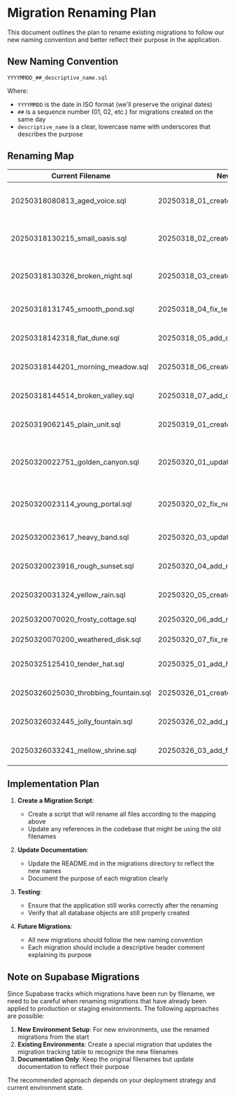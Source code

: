 # Migration Renaming Plan

This document outlines the plan to rename existing migrations to follow our new naming convention and better reflect their purpose in the application.

## New Naming Convention

```
YYYYMMDD_##_descriptive_name.sql
```

Where:
- `YYYYMMDD` is the date in ISO format (we'll preserve the original dates)
- `##` is a sequence number (01, 02, etc.) for migrations created on the same day
- `descriptive_name` is a clear, lowercase name with underscores that describes the purpose

## Renaming Map

| Current Filename | New Filename | Purpose |
|------------------|--------------|---------|
| 20250318080813_aged_voice.sql | 20250318_01_create_test_user.sql | Creates a test user for development purposes |
| 20250318130215_small_oasis.sql | 20250318_02_create_test_user_idempotent.sql | Creates a test user if not exists (improved version) |
| 20250318130326_broken_night.sql | 20250318_03_create_claims_alerts_tables.sql | Creates initial claims and alerts tables with RLS policies |
| 20250318131745_smooth_pond.sql | 20250318_04_fix_test_user_authentication.sql | Fixes test user authentication with provider_id |
| 20250318142318_flat_dune.sql | 20250318_05_add_claim_metadata.sql | Adds metadata fields to claims table |
| 20250318144201_morning_meadow.sql | 20250318_06_create_claim_history_table.sql | Creates claim history tracking table |
| 20250318144514_broken_valley.sql | 20250318_07_add_claim_attachments.sql | Adds attachment support for claims |
| 20250319062145_plain_unit.sql | 20250319_01_create_user_profiles.sql | Creates user profiles table with preferences |
| 20250320022751_golden_canyon.sql | 20250320_01_update_negotiations_schema.sql | Updates negotiations schema to use claim_id as varchar |
| 20250320023114_young_portal.sql | 20250320_02_fix_negotiation_policies.sql | Fixes RLS policies for negotiations and chat messages |
| 20250320023617_heavy_band.sql | 20250320_03_update_chat_message_policies.sql | Updates chat message policies for better security |
| 20250320023916_rough_sunset.sql | 20250320_04_add_negotiation_fields.sql | Adds additional fields to negotiations table |
| 20250320031324_yellow_rain.sql | 20250320_05_create_reporting_functions.sql | Creates reporting functions for claims analysis |
| 20250320070020_frosty_cottage.sql | 20250320_06_add_reporting_views.sql | Adds additional reporting views |
| 20250320070200_weathered_disk.sql | 20250320_07_fix_reporting_views.sql | Fixes issues with reporting views |
| 20250325125410_tender_hat.sql | 20250325_01_add_healthcare_claim_fields.sql | Adds additional fields to healthcare_claims |
| 20250326025030_throbbing_fountain.sql | 20250326_01_create_reporting_views.sql | Creates multiple reporting views for analytics |
| 20250326032445_jolly_fountain.sql | 20250326_02_add_performance_indexes.sql | Adds indexes for performance optimization |
| 20250326033241_mellow_shrine.sql | 20250326_03_add_financial_columns.sql | Adds computed columns for financial analysis |

## Implementation Plan

1. **Create a Migration Script**: 
   - Create a script that will rename all files according to the mapping above
   - Update any references in the codebase that might be using the old filenames

2. **Update Documentation**:
   - Update the README.md in the migrations directory to reflect the new names
   - Document the purpose of each migration clearly

3. **Testing**:
   - Ensure that the application still works correctly after the renaming
   - Verify that all database objects are still properly created

4. **Future Migrations**:
   - All new migrations should follow the new naming convention
   - Each migration should include a descriptive header comment explaining its purpose

## Note on Supabase Migrations

Since Supabase tracks which migrations have been run by filename, we need to be careful when renaming migrations that have already been applied to production or staging environments. The following approaches are possible:

1. **New Environment Setup**: For new environments, use the renamed migrations from the start
2. **Existing Environments**: Create a special migration that updates the migration tracking table to recognize the new filenames
3. **Documentation Only**: Keep the original filenames but update documentation to reflect their purpose

The recommended approach depends on your deployment strategy and current environment state.
